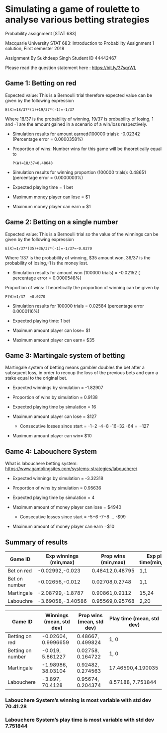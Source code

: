 # Simulating a game of roulette to analyse various betting strategies


Probability assignment [STAT 683]

Macquarie University
STAT 683: Introduction to Probability
Assignment 1 solution, First semester 2018

Assignment By	Sukhdeep Singh
Student ID	44442467

Please read the question statement here : https://bit.ly/37sqrWL

## Game 1: Betting on red

Expected value: This is a Bernoulli trial therefore expected value can be given by the following expression

```
E(X)=18/37*(1)+19/37*(-1)=-1/37
```	
	
Where 18/37 is the probability of winning, 19/37 is probability of losing, 1 and -1 are the amount gained in a scenario of a win/loss respectively.

- Simulation results for amount earned(100000 trials): -0.02342 (Percentage error = 0.0000358%)

- Proportion of wins: Number wins for this game will be theoretically equal to 

	```
	P(W)=18/37≈0.48648
	```
	
- Simulation results for winning proportion (100000 trials): 0.48651 (percentage error = 0.0000003%)

- Expected playing time = 1 bet

- Maximum money player can lose = $1 

- Maximum money player can earn = $1

## Game 2: Betting on a single number

Expected value: This is a Bernoulli trial so the value of the winnings can be given by the following expression

```
E(X)=1/37*(35)+36/37*(-1)=-1/37≈-0.0270
```
	
Where 1/37 is the probability of winning, $35 amount won, 36/37 is the probability of losing,-1 is the money lost.

- Simulation results for amount won (100000 trials) = -0.02152 ( percentage error = 0.0000548%)

Proportion of wins: Theoretically the proportion of winning can be given by

```
P(W)=1/37  ≈0.0270
```
	
- Simulation results for 100000 trials = 0.02584 (percentage error 0.0000116%)


- Expected playing time: 1 bet

- Maximum amount player can lose= $1

- Maximum amount player can earn= $35

## Game 3: Martingale system of betting

Martingale system of betting means gambler doubles the bet after a subsquent loss, in order to recoup the loss of the previous bets and earn a stake equal to the original bet.

- Expected winnings by simulation = -1.82907
- Proportion of wins by simulation = 0.9138
- Expected playing time by simulation = 16
	
- Maximum amount player can lose = $127
	- Consecutive losses since start = -$1 -$2 -$4 -$8 -$16 -$32 -$64 = -$127
- Maximum amount player can win= $10

## Game 4: Labouchere System

What is labouchere betting system: https://www.gamblingsites.com/systems-strategies/labouchere/

- Expected winnings by simulation = -3.32318
- Proportion of wins by simulation = 0.95636
- Expected playing time by simulation = 4
- Maximum amount of money player can lose = $4940
	- Consecutive losses since start = -$5 -$6 -$7 -$8 … -$99
	
- Maximum amount of money player can earn =$10

## Summary of results

|Game ID|	Exp winnings (min,max)	|Prop wins (min,max)|	Exp play time(min,max)|
|----|-----|------|------|
|Bet on red	|-0.02992,-0.023|	0.48412,0.48795|	1,1|
|Bet on number	|-0.02656,-0.012|	0.02708,0.2748|	1,1|
|Martingale|	-2.08799,-1.8787|	0.90861,0.9112|	15,24|
|Labouchre	|-3.69058,-3.40586|	0.95569,0.95768|	2,20|


|Game ID|	Winnings (mean, std dev)|	Prop wins (mean, std dev)	|Play time (mean, std dev)|
|----|-----|------|------|
|Betting on red	|-0.02604, 0.9996659	|0.48667, 0.499824	|1, 0|
|Betting on number	|-0.019, 5.861227	|0.02758, 0.164722	|1, 0|
|Martingale	|-1.98986, 38.03104	|0.92482, 0.274563	|17.46590,4.190035|
|Labouchere	|-3.897, 70.4128	|0.95674, 0.204374	|8.57188, 7.751844|

### Labouchere System’s  winning is most variable with std dev 70.41.28
### Labouchere System’s play time is most variable with std dev 7.751844









